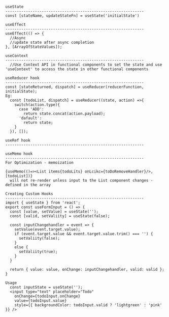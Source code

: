     useState
    -------------------------------------------------------------
    const [stateName, updateStateFn] = useState('initialState')

    useEffect
    -------------------------------------------------------------
    useEffect(() => {
      //Async 
      //update state after async completion
    }, [ArrayOfStateValues]);

    useContext
    -------------------------------------------------------------
      //Use Context API in functional components to set the state and use 'useContext' to access the state in other functional components

    useReducer hook
    -------------------------------------------------------------
    const [stateReturned, dispatch] = useReducer(reducerFunction, initialState); 
    Eg: 
      const [todoList, dispatch] = useReducer((state, action) =>{
        switch(action.type){
          case 'ADD':
            return state.concat(action.payload);
          'dafault':
            return state;
        }	
      }), []); 

    useRef hook
    -------------------------------------------------------------

    useMemo hook
    -------------------------------------------------------------
    For Optimization - memoization

    {useMemo(()=><List items{todoLits} onLcikc={toDoRemoveHandler}/>, [todoList])}
      will not re-render unless input to the List component changes - defined in the array

    Creating Custom Hooks
    -------------------------------------------------------------
    import { useState } from 'react';
    export const useFormInput = () => {
      const [value, setValue] = useState('');
      const [valid, setValiity] = useState(false);

      const inputChangehandler = event => {
        setValue(event.target.value);
        if (event.target.value && event.target.value.trim() === '') {
          setValiity(false);
        }
        else {
          setValiity(true);
        }
      }

      return { value: value, onChange: inputChangehandler, valid: valid };
    }

    Usage	
      const inputState = useState('');
      <input type="text" placeholder="Todo" 
        onChange={todoInput.onChange} 
        value={todoInput.value} 
        style={{ backgroundColor: todoInput.valid ? 'lightgreen' : 'pink' }} />
